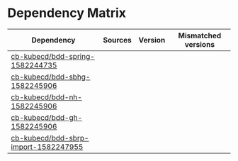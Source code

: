 # Dependency Matrix

Dependency | Sources | Version | Mismatched versions
---------- | ------- | ------- | -------------------
[cb-kubecd/bdd-spring-1582244735](https://github.com/cb-kubecd/bdd-spring-1582244735.git) |  | []() | 
[cb-kubecd/bdd-sbhg-1582245906](https://github.com/cb-kubecd/bdd-sbhg-1582245906.git) |  | []() | 
[cb-kubecd/bdd-nh-1582245906](https://github.com/cb-kubecd/bdd-nh-1582245906.git) |  | []() | 
[cb-kubecd/bdd-gh-1582245906](https://github.com/cb-kubecd/bdd-gh-1582245906.git) |  | []() | 
[cb-kubecd/bdd-sbrp-import-1582247955](https://github.com/cb-kubecd/bdd-sbrp-import-1582247955.git) |  | []() | 
